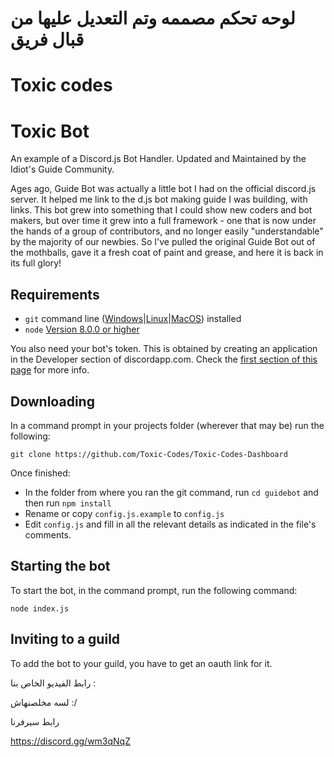 # لوحه تحكم مصممه وتم التعديل عليها من قبال فريق  


# Toxic codes



# Toxic Bot

An example of a Discord.js Bot Handler. Updated and Maintained by the Idiot's Guide Community.

Ages ago, Guide Bot was actually a little bot I had on the official discord.js server.
It helped me link to the d.js bot making guide I was building, with links.
This bot grew into something that I could show new coders and bot makers, but
over time it grew into a full framework - one that is now under the hands of a 
group of contributors, and no longer easily "understandable" by the majority
of our newbies. So I've pulled the original Guide Bot out of the mothballs,
gave it a fresh coat of paint and grease, and here it is back in its full glory!


## Requirements

- `git` command line ([Windows](https://git-scm.com/download/win)|[Linux](https://git-scm.com/book/en/v2/Getting-Started-Installing-Git)|[MacOS](https://git-scm.com/download/mac)) installed
- `node` [Version 8.0.0 or higher](https://nodejs.org)

You also need your bot's token. This is obtained by creating an application in
the Developer section of discordapp.com. Check the [first section of this page](https://discord.gg/rqHdUZH) 
for more info.

## Downloading

In a command prompt in your projects folder (wherever that may be) run the following:

`git clone https://github.com/Toxic-Codes/Toxic-Codes-Dashboard`

Once finished: 

- In the folder from where you ran the git command, run `cd guidebot` and then run `npm install`
- Rename or copy `config.js.example` to `config.js`
- Edit `config.js` and fill in all the relevant details as indicated in the file's comments.

## Starting the bot

To start the bot, in the command prompt, run the following command:

`node index.js`

## Inviting to a guild

To add the bot to your guild, you have to get an oauth link for it. 

رابط الفيديو الخاص بنا  :

لسه مخلصنهاش :/ 

رابط سيرفرنا 

https://discord.gg/wm3qNqZ 

